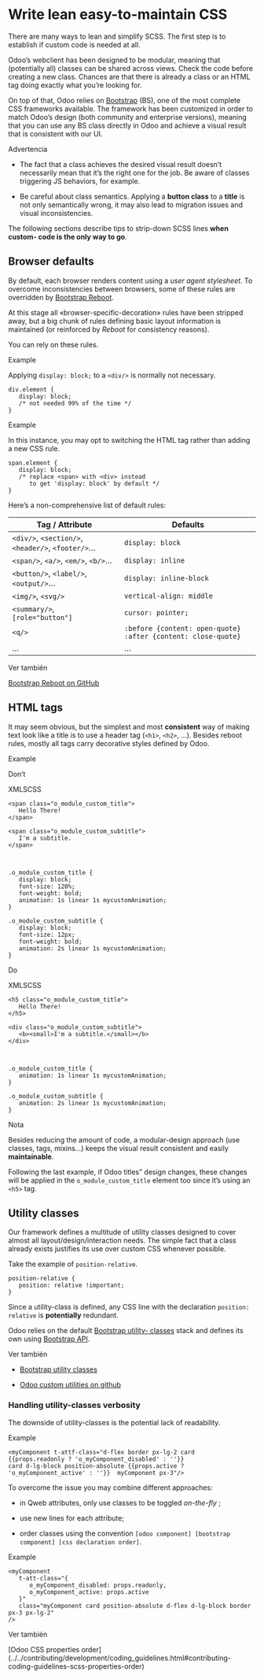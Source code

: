# Write lean easy-to-maintain CSS

There are many ways to lean and simplify SCSS. The first step is to establish
if custom code is needed at all.

Odoo’s webclient has been designed to be modular, meaning that (potentially
all) classes can be shared across views. Check the code before creating a new
class. Chances are that there is already a class or an HTML tag doing exactly
what you’re looking for.

On top of that, Odoo relies on
[Bootstrap](https://getbootstrap.com/docs/5.1/getting-started/introduction/)
(BS), one of the most complete CSS frameworks available. The framework has
been customized in order to match Odoo’s design (both community and enterprise
versions), meaning that you can use any BS class directly in Odoo and achieve
a visual result that is consistent with our UI.

Advertencia

  * The fact that a class achieves the desired visual result doesn’t necessarily mean that it’s the right one for the job. Be aware of classes triggering JS behaviors, for example.

  * Be careful about class semantics. Applying a **button class** to a **title** is not only semantically wrong, it may also lead to migration issues and visual inconsistencies.

The following sections describe tips to strip-down SCSS lines **when custom-
code is the only way to go**.

## Browser defaults

By default, each browser renders content using a _user agent stylesheet_. To
overcome inconsistencies between browsers, some of these rules are overridden
by [Bootstrap Reboot](https://getbootstrap.com/docs/5.1/content/reboot/).

At this stage all «browser-specific-decoration» rules have been stripped away,
but a big chunk of rules defining basic layout information is maintained (or
reinforced by _Reboot_ for consistency reasons).

You can rely on these rules.

Example

Applying `display: block;` to a `<div/>` is normally not necessary.

    
    
    div.element {
       display: block;
       /* not needed 99% of the time */
    }
    

Example

In this instance, you may opt to switching the HTML tag rather than adding a
new CSS rule.

    
    
    span.element {
       display: block;
       /* replace <span> with <div> instead
          to get 'display: block' by default */
    }
    

Here’s a non-comprehensive list of default rules:

Tag / Attribute | Defaults  
---|---  
`<div/>`, `<section/>`, `<header/>`, `<footer/>`… | `display: block`  
`<span/>`, `<a/>`, `<em/>`, `<b/>`… | `display: inline`  
`<button/>`, `<label/>`, `<output/>`… | `display: inline-block`  
`<img/>`, `<svg/>` | `vertical-align: middle`  
`<summary/>`, `[role="button"]` | `cursor: pointer;`  
`<q/>` |  `:before {content: open-quote}` `:after {content: close-quote}`  
… | …  
  
Ver también

[Bootstrap Reboot on
GitHub](https://github.com/twbs/bootstrap/blob/1a6fdfae6b/scss/_reboot.scss)

## HTML tags

It may seem obvious, but the simplest and most **consistent** way of making
text look like a title is to use a header tag (`<h1>`, `<h2>`, …). Besides
reboot rules, mostly all tags carry decorative styles defined by Odoo.

Example

Don’t

XMLSCSS

    
    
    <span class="o_module_custom_title">
       Hello There!
    </span>
    
    <span class="o_module_custom_subtitle">
       I'm a subtitle.
    </span>
    
    
    
    .o_module_custom_title {
       display: block;
       font-size: 120%;
       font-weight: bold;
       animation: 1s linear 1s mycustomAnimation;
    }
    
    .o_module_custom_subtitle {
       display: block;
       font-size: 12px;
       font-weight: bold;
       animation: 2s linear 1s mycustomAnimation;
    }
    

Do

XMLSCSS

    
    
    <h5 class="o_module_custom_title">
       Hello There!
    </h5>
    
    <div class="o_module_custom_subtitle">
       <b><small>I'm a subtitle.</small></b>
    </div>
    
    
    
    .o_module_custom_title {
       animation: 1s linear 1s mycustomAnimation;
    }
    
    .o_module_custom_subtitle {
       animation: 2s linear 1s mycustomAnimation;
    }
    

Nota

Besides reducing the amount of code, a modular-design approach (use classes,
tags, mixins…) keeps the visual result consistent and easily **maintainable**.

Following the last example, if Odoo titles” design changes, these changes will
be applied in the `o_module_custom_title` element too since it’s using an
`<h5>` tag.

## Utility classes

Our framework defines a multitude of utility classes designed to cover almost
all layout/design/interaction needs. The simple fact that a class already
exists justifies its use over custom CSS whenever possible.

Take the example of `position-relative`.

    
    
    position-relative {
       position: relative !important;
    }
    

Since a utility-class is defined, any CSS line with the declaration `position:
relative` is **potentially** redundant.

Odoo relies on the default [Bootstrap utility-
classes](https://getbootstrap.com/docs/5.1/utilities/background/) stack and
defines its own using [Bootstrap
API](https://getbootstrap.com/docs/5.1/utilities/api/).

Ver también

  * [Bootstrap utility classes](https://getbootstrap.com/docs/5.1/utilities/api/)

  * [Odoo custom utilities on github](https://github.com/odoo/odoo/blob/16.0/addons/web/static/src/scss/utilities_custom.scss)

### Handling utility-classes verbosity

The downside of utility-classes is the potential lack of readability.

Example

    
    
    <myComponent t-attf-class="d-flex border px-lg-2 card
    {{props.readonly ? 'o_myComponent_disabled' : ''}}
    card d-lg-block position-absolute {{props.active ?
    'o_myComponent_active' : ''}}  myComponent px-3"/>
    

To overcome the issue you may combine different approaches:

  * in Qweb attributes, only use classes to be toggled _on-the-fly_ ;

  * use new lines for each attribute;

  * order classes using the convention `[odoo component] [bootstrap component] [css declaration order]`.

Example

    
    
    <myComponent
       t-att-class="{
          o_myComponent_disabled: props.readonly,
          o_myComponent_active: props.active
       }"
       class="myComponent card position-absolute d-flex d-lg-block border px-3 px-lg-2"
    />
    

Ver también

[Odoo CSS properties
order](../../contributing/development/coding_guidelines.html#contributing-
coding-guidelines-scss-properties-order)

